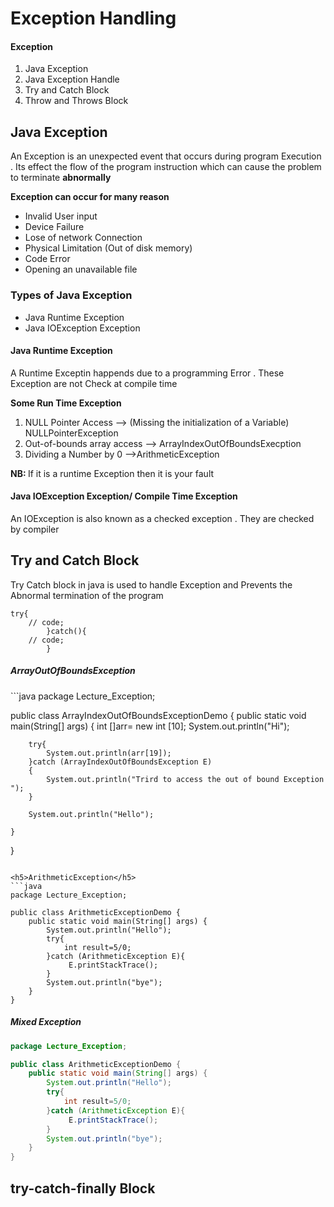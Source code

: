 <h1>Exception Handling</h1>
<h4>Exception</h4>
<ol>
<li>Java Exception</li>
<li>Java Exception Handle</li>
<li>Try and Catch Block</li>
<li>Throw and Throws Block</li>
</ol>


<h2>Java Exception</h2>
<p>An Exception is an unexpected event that occurs during program Execution . Its effect the flow of the program instruction which can cause the problem to terminate <b>abnormally</b></p>

<b>Exception can occur for many reason </b>
<ul>
<li> Invalid User input</li>
<li>Device Failure</li>
<li>Lose of network Connection</li>
<li>Physical Limitation (Out of disk memory)</li>
<li>Code Error </li>
<li>Opening an unavailable file</li>
</ul>

<h3>Types of Java Exception </h3>
<ul>
<li>Java Runtime Exception </li>
<li>Java IOException Exception </li>
</ul>

<h4>Java Runtime Exception</h4>
<p>A Runtime Exceptin happends due to a programming Error . These Exception are not Check at compile time </p>

<b>Some Run Time Exception</b>
<ol>
<li>NULL Pointer Access --> (Missing the initialization of a Variable) NULLPointerException</li>
<li>Out-of-bounds array access --> ArrayIndexOutOfBoundsExecption </li>
<li>Dividing a Number by 0 -->ArithmeticException </li>
</ol>

<p><b>NB: </b> If it is a runtime Exception then it is your fault </p>


<h4>Java IOException Exception/ Compile Time Exception </h4>
<P>An IOException is also known as a checked exception . They are checked by compiler</p>


<h2>Try and Catch Block</h2>
<p>Try Catch block in java is used to handle Exception and Prevents the Abnormal termination of the program </p>

````text
try{
    // code;
        }catch(){
    // code;
        }
````

<h5>ArrayOutOfBoundsException</h5>
```java
package Lecture_Exception;

public class ArrayIndexOutOfBoundsExceptionDemo {
    public static void main(String[] args) {
        int []arr= new int [10];
        System.out.println("Hi");

        try{
            System.out.println(arr[19]);
        }catch (ArrayIndexOutOfBoundsException E)
        {
            System.out.println("Trird to access the out of bound Exception ");
        }

        System.out.println("Hello");

    }
}

```

<h5>ArithmeticException</h5>
```java
package Lecture_Exception;

public class ArithmeticExceptionDemo {
    public static void main(String[] args) {
        System.out.println("Hello");
        try{
            int result=5/0;
        }catch (ArithmeticException E){
             E.printStackTrace();
        }
        System.out.println("bye");
    }
}

```

<h5>Mixed Exception</h5>


```java
package Lecture_Exception;

public class ArithmeticExceptionDemo {
    public static void main(String[] args) {
        System.out.println("Hello");
        try{
            int result=5/0;
        }catch (ArithmeticException E){
             E.printStackTrace();
        }
        System.out.println("bye");
    }
}

```


<h2>try-catch-finally Block</h2>
